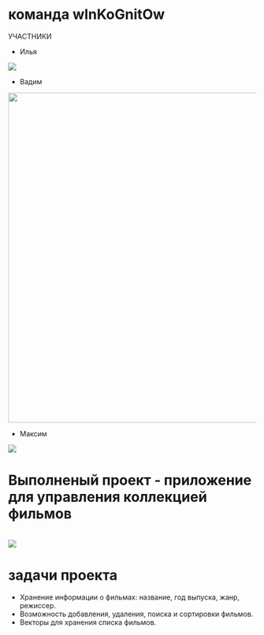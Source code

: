 # команда wInKoGnitOw
УЧАСТНИКИ
- Илья
<img src="https://www.gifcen.com/wp-content/uploads/2024/02/rickroll-gif-6.gif" />

- Вадим
<img src="https://media1.tenor.com/m/kK6j8ZWFqgQAAAAC/welt-yang-welt.gif" width="670" height="670" />


- Максим
<img src= "https://media1.tenor.com/m/AKyheooX6N8AAAAd/zhumaisinba-%D0%B6%D1%83%D0%BC%D0%B0%D0%B9%D1%81%D1%8B%D0%BD%D0%B1%D0%B0.gif" /> 

# Выполненый проект - приложение для управления коллекцией фильмов
 <br/>
      <a href="https://replit.com/@NoName343/codemenu#main.cpp"><img src="https://img.shields.io/badge/C%2B%2B-00599C?style=for-the-badge&logo=c%2B%2B&logoColor=white" /></a>
  </h>

# задачи проекта
- Хранение информации о фильмах: название, год выпуска, жанр, режиссер.
- Возможность добавления, удаления, поиска и сортировки фильмов.
- Векторы для хранения списка фильмов.

